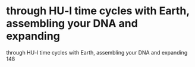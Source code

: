 # through HU-l time cycles with Earth, assembling your DNA and expanding

through HU-l time cycles with Earth, assembling your DNA and expanding
148